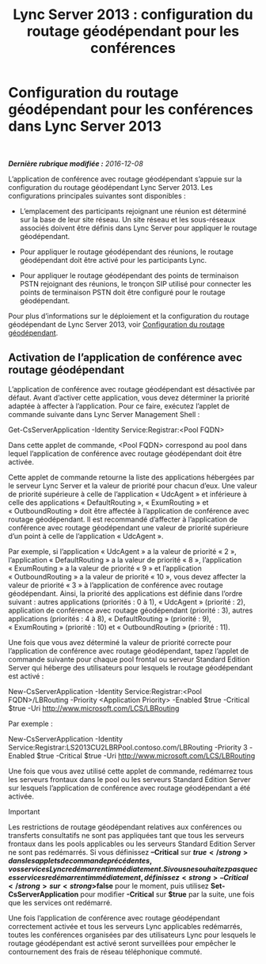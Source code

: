 ﻿---
title: 'Lync Server 2013 : configuration du routage géodépendant pour les conférences'
TOCTitle: Configuration du routage géodépendant pour les conférences
ms:assetid: d8c708cc-a1b1-48b1-808c-a64df15f7701
ms:mtpsurl: https://technet.microsoft.com/fr-fr/library/Dn362846(v=OCS.15)
ms:contentKeyID: 56269658
ms.date: 12/10/2016
mtps_version: v=OCS.15
ms.translationtype: HT
---

# Configuration du routage géodépendant pour les conférences dans Lync Server 2013

 

_**Dernière rubrique modifiée :** 2016-12-08_

L’application de conférence avec routage géodépendant s’appuie sur la configuration du routage géodépendant Lync Server 2013. Les configurations principales suivantes sont disponibles :

  - L’emplacement des participants rejoignant une réunion est déterminé sur la base de leur site réseau. Un site réseau et les sous-réseaux associés doivent être définis dans Lync Server pour appliquer le routage géodépendant.

  - Pour appliquer le routage géodépendant des réunions, le routage géodépendant doit être activé pour les participants Lync.

  - Pour appliquer le routage géodépendant des points de terminaison PSTN rejoignant des réunions, le tronçon SIP utilisé pour connecter les points de terminaison PSTN doit être configuré pour le routage géodépendant.

Pour plus d’informations sur le déploiement et la configuration du routage géodépendant de Lync Server 2013, voir [Configuration du routage géodépendant](lync-server-2013-configuring-location-based-routing.md).

## Activation de l’application de conférence avec routage géodépendant

L’application de conférence avec routage géodépendant est désactivée par défaut. Avant d’activer cette application, vous devez déterminer la priorité adaptée à affecter à l’application. Pour ce faire, exécutez l’applet de commande suivante dans Lync Server Management Shell :

Get-CsServerApplication -Identity Service:Registrar:\<Pool FQDN\>

Dans cette applet de commande, \<Pool FQDN\> correspond au pool dans lequel l’application de conférence avec routage géodépendant doit être activée.

Cette applet de commande retourne la liste des applications hébergées par le serveur Lync Server et la valeur de priorité pour chacun d’eux. Une valeur de priorité supérieure à celle de l’application « UdcAgent » et inférieure à celle des applications « DefaultRouting », « ExumRouting » et « OutboundRouting » doit être affectée à l’application de conférence avec routage géodépendant. Il est recommandé d’affecter à l’application de conférence avec routage géodépendant une valeur de priorité supérieure d’un point à celle de l’application « UdcAgent ».

Par exemple, si l’application « UdcAgent » a la valeur de priorité « 2 », l’application « DefaultRouting » a la valeur de priorité « 8 », l’application « ExumRouting » a la valeur de priorité « 9 » et l’application « OutboundRouting » a la valeur de priorité « 10 », vous devez affecter la valeur de priorité « 3 » à l’application de conférence avec routage géodépendant. Ainsi, la priorité des applications est définie dans l’ordre suivant : autres applications (priorités : 0 à 1), « UdcAgent » (priorité : 2), application de conférence avec routage géodépendant (priorité : 3), autres applications (priorités : 4 à 8), « DefaultRouting » (priorité : 9), « ExumRouting » (priorité : 10) et « OutboundRouting » (priorité : 11).

Une fois que vous avez déterminé la valeur de priorité correcte pour l’application de conférence avec routage géodépendant, tapez l’applet de commande suivante pour chaque pool frontal ou serveur Standard Edition Server qui héberge des utilisateurs pour lesquels le routage géodépendant est activé :

New-CsServerApplication -Identity Service:Registrar:\<Pool FQDN\>/LBRouting -Priority \<Application Priority\> -Enabled $true -Critical $true -Uri http://www.microsoft.com/LCS/LBRouting

Par exemple :

New-CsServerApplication -Identity Service:Registrar:LS2013CU2LBRPool.contoso.com/LBRouting -Priority 3 -Enabled $true -Critical $true -Uri http://www.microsoft.com/LCS/LBRouting

Une fois que vous avez utilisé cette applet de commande, redémarrez tous les serveurs frontaux dans le pool ou les serveurs Standard Edition Server sur lesquels l’application de conférence avec routage géodépendant a été activée.

> [!important]  
> Les restrictions de routage géodépendant relatives aux conférences ou transferts consultatifs ne sont pas appliquées tant que tous les serveurs frontaux dans les pools applicables ou les serveurs Standard Edition Server ne sont pas redémarrés. Si vous définissez <strong>–Critical</strong> sur <strong>$true</strong> dans les applets de commande précédentes, vos services Lync redémarrent immédiatement. Si vous ne souhaitez pas que ces services redémarrent immédiatement, définissez <strong>–Critical</strong> sur <strong>$false</strong> pour le moment, puis utilisez <strong>Set-CsServerApplication</strong> pour modifier <strong>-Critical</strong> sur <strong>$true</strong> par la suite, une fois que les services ont redémarré.

Une fois l’application de conférence avec routage géodépendant correctement activée et tous les serveurs Lync applicables redémarrés, toutes les conférences organisées par des utilisateurs Lync pour lesquels le routage géodépendant est activé seront surveillées pour empêcher le contournement des frais de réseau téléphonique commuté.

